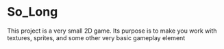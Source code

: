 # So_Long
This project is a very small 2D game. Its purpose is to make you work with textures, sprites, and some other very basic gameplay element
